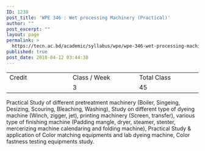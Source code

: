 ```yaml
---
ID: 1238
post_title: 'WPE 346 : Wet processing Machinery (Practical)'
author: ""
post_excerpt: ""
layout: page
permalink: >
  https://tecn.ac.bd/academic/syllabus/wpe/wpe-346-wet-processing-machinery-practical
published: true
post_date: 2018-04-12 03:44:38
---
```

<table width="629">
<tbody>
<tr>
<td width="205">Credit</td>
<td width="220">Class / Week</td>
<td width="204">Total Class</td>
</tr>
<tr>
<td width="205"></td>
<td width="220">3</td>
<td width="204">45</td>
</tr>
</tbody>
</table>
Practical Study of different pretreatment machinery (Boiler, Singeing, Desizing, Scouring, Bleaching, Washing), Study on different type of dyeing machine (Winch, zigger, jet), printing machinery (Screen, transfer), various type of finishing machine (Padding mangle, dryer, steamer, stenter, mercerizing machine calendaring and folding machine), Practical Study &amp; application of Color matching equipments and lab dyeing machine, Color fastness testing equipments study.